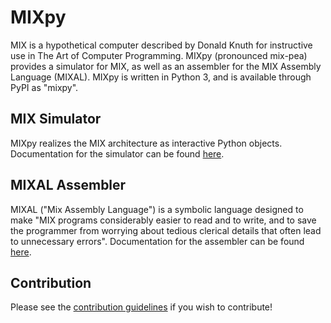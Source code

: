 # MIXpy
MIX is a hypothetical computer described by Donald Knuth for
instructive use in The Art of Computer Programming. MIXpy (pronounced
mix-pea) provides a simulator for MIX, as well as an assembler for the
MIX Assembly Language (MIXAL). MIXpy is written in Python 3, and is
available through PyPI as "mixpy".

## MIX Simulator 
MIXpy realizes the MIX architecture as interactive Python objects.
Documentation for the simulator can be found [here](docs/simulator.md).

## MIXAL Assembler
MIXAL ("Mix Assembly Language") is a symbolic language designed to
make "MIX programs considerably easier to read and to write, and to
save the programmer from worrying about tedious clerical details that
often lead to unnecessary errors". Documentation for the assembler can
be found [here](docs/assembler.md).

## Contribution

Please see the [contribution guidelines](docs/contribution.md) if you
wish to contribute!
